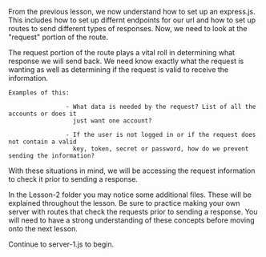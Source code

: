 From the previous lesson, we now understand how to set up an express.js. This includes
how to set up differnt endpoints for our url and how to set up routes to send different 
types of responses. Now, we need to look at the "request" portion of the route. 

The request portion of the route plays a vital roll in determining what response we will
send back. We need know exactly what the request is wanting as well as determining if the
request is valid to receive the information. 

    Examples of this:

                    - What data is needed by the request? List of all the accounts or does it
                      just want one account?

                    - If the user is not logged in or if the request does not contain a valid
                      key, token, secret or password, how do we prevent sending the information?

With these situations in mind, we will be accessing the request information to check it prior
to sending a response. 

In the Lesson-2 folder you may notice some additional files. These will be explained throughout 
the lesson. Be sure to practice making your own server with routes that check the requests prior
to sending a response. You will need to have a strong understanding of these concepts before
moving onto the next lesson. 

Continue to server-1.js to begin. 